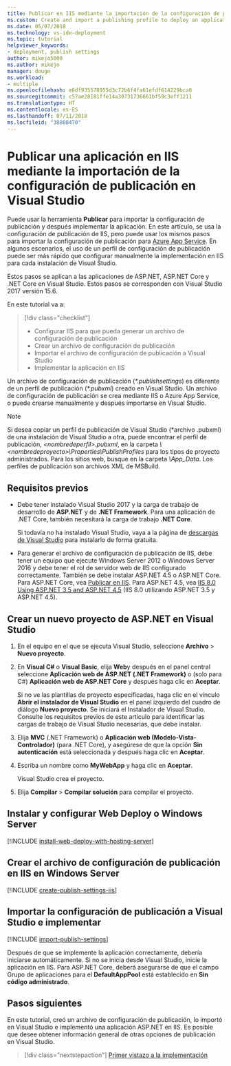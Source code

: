 ```yaml
---
title: Publicar en IIS mediante la importación de la configuración de publicación
ms.custom: Create and import a publishing profile to deploy an application from Visual Studio to IIS
ms.date: 05/07/2018
ms.technology: vs-ide-deployment
ms.topic: tutorial
helpviewer_keywords:
- deployment, publish settings
author: mikejo5000
ms.author: mikejo
manager: douge
ms.workload:
- multiple
ms.openlocfilehash: e6df935578955d3c72b6f4fa61efdf614229bca0
ms.sourcegitcommit: c57ae28181ffe14a30731736661bf59c3eff1211
ms.translationtype: HT
ms.contentlocale: es-ES
ms.lasthandoff: 07/11/2018
ms.locfileid: "38808470"
---
```

# <a name="publish-an-application-to-iis-by-importing-publish-settings-in-visual-studio"></a>Publicar una aplicación en IIS mediante la importación de la configuración de publicación en Visual Studio

Puede usar la herramienta **Publicar** para importar la configuración de publicación y después implementar la aplicación. En este artículo, se usa la configuración de publicación de IIS, pero puede usar los mismos pasos para importar la configuración de publicación para [Azure App Service](../deployment/tutorial-import-publish-settings-azure.md). En algunos escenarios, el uso de un perfil de configuración de publicación puede ser más rápido que configurar manualmente la implementación en IIS para cada instalación de Visual Studio.

Estos pasos se aplican a las aplicaciones de ASP.NET, ASP.NET Core y .NET Core en Visual Studio. Estos pasos se corresponden con Visual Studio 2017 versión 15.6.

En este tutorial va a:

> [!div class="checklist"]
> * Configurar IIS para que pueda generar un archivo de configuración de publicación
> * Crear un archivo de configuración de publicación
> * Importar el archivo de configuración de publicación a Visual Studio
> * Implementar la aplicación en IIS

Un archivo de configuración de publicación (*\*.publishsettings*) es diferente de un perfil de publicación (*\*.pubxml*) creado en Visual Studio. Un archivo de configuración de publicación se crea mediante IIS o Azure App Service, o puede crearse manualmente y después importarse en Visual Studio.

> [!NOTE]
> Si desea copiar un perfil de publicación de Visual Studio (\*archivo .pubxml) de una instalación de Visual Studio a otra, puede encontrar el perfil de publicación, *\<nombredeperfil\>.pubxml*, en la carpeta *\\<nombredeproyecto\>\Properties\PublishProfiles* para los tipos de proyecto administrados. Para los sitios web, busque en la carpeta *\App_Data*. Los perfiles de publicación son archivos XML de MSBuild.

## <a name="prerequisites"></a>Requisitos previos

* Debe tener instalado Visual Studio 2017 y la carga de trabajo de desarrollo de **ASP.NET** y de **.NET Framework**. Para una aplicación de .NET Core, también necesitará la carga de trabajo **.NET Core**.

    Si todavía no ha instalado Visual Studio, vaya a la página de [descargas de Visual Studio](https://visualstudio.microsoft.com/downloads/?utm_medium=microsoft&utm_source=docs.microsoft.com&utm_campaign=button+cta&utm_content=download+vs2017) para instalarlo de forma gratuita.

* Para generar el archivo de configuración de publicación de IIS, debe tener un equipo que ejecute Windows Server 2012 o Windows Server 2016 y debe tener el rol de servidor web de IIS configurado correctamente. También se debe instalar ASP.NET 4.5 o ASP.NET Core. Para ASP.NET Core, vea [Publicar en IIS](/aspnet/core/publishing/iis?tabs=aspnetcore2x#iis-configuration). Para ASP.NET 4.5, vea [IIS 8.0 Using ASP.NET 3.5 and ASP.NET 4.5](/iis/get-started/whats-new-in-iis-8/iis-80-using-aspnet-35-and-aspnet-45) (IIS 8.0 utilizando ASP.NET 3.5 y ASP.NET 4.5).

## <a name="create-a-new-aspnet-project-in-visual-studio"></a>Crear un nuevo proyecto de ASP.NET en Visual Studio

1. En el equipo en el que se ejecuta Visual Studio, seleccione **Archivo** > **Nuevo proyecto**.

1. En **Visual C#** o **Visual Basic**, elija **Web**y después en el panel central seleccione **Aplicación web de ASP.NET (.NET Framework)** o (solo para C#) **Aplicación web de ASP.NET Core** y después haga clic en **Aceptar**.

    Si no ve las plantillas de proyecto especificadas, haga clic en el vínculo **Abrir el instalador de Visual Studio** en el panel izquierdo del cuadro de diálogo **Nuevo proyecto**. Se iniciará el Instalador de Visual Studio. Consulte los requisitos previos de este artículo para identificar las cargas de trabajo de Visual Studio necesarias, que debe instalar.

1. Elija **MVC** (.NET Framework) o **Aplicación web (Modelo-Vista-Controlador)** (para .NET Core), y asegúrese de que la opción **Sin autenticación** está seleccionada y después haga clic en **Aceptar**.

1. Escriba un nombre como **MyWebApp** y haga clic en **Aceptar**.

    Visual Studio crea el proyecto.

1. Elija **Compilar** > **Compilar solución** para compilar el proyecto.

## <a name="install-and-configure-web-deploy-on-windows-server"></a>Instalar y configurar Web Deploy o Windows Server

[!INCLUDE [install-web-deploy-with-hosting-server](../deployment/includes/install-web-deploy-with-hosting-server.md)]

## <a name="create-the-publish-settings-file-in-iis-on-windows-server"></a>Crear el archivo de configuración de publicación en IIS en Windows Server

[!INCLUDE [create-publish-settings-iis](../deployment/includes/create-publish-settings-iis.md)]

## <a name="import-the-publish-settings-in-visual-studio-and-deploy"></a>Importar la configuración de publicación a Visual Studio e implementar

[!INCLUDE [import-publish-settings](../deployment/includes/import-publish-settings-vs.md)]

Después de que se implemente la aplicación correctamente, debería iniciarse automáticamente. Si no se inicia desde Visual Studio, inicie la aplicación en IIS. Para ASP.NET Core, deberá asegurarse de que el campo Grupo de aplicaciones para el **DefaultAppPool** está establecido en **Sin código administrado**.

## <a name="next-steps"></a>Pasos siguientes

En este tutorial, creó un archivo de configuración de publicación, lo importó en Visual Studio e implementó una aplicación ASP.NET en IIS. Es posible que desee obtener información general de otras opciones de publicación en Visual Studio.

> [!div class="nextstepaction"]
> [Primer vistazo a la implementación](../deployment/deploying-applications-services-and-components.md)
